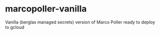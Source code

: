 # marcopoller-vanilla
Vanilla (berglas managed secrets) version of Marco Poller ready to deploy to gcloud
